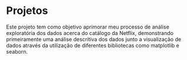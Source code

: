 # Projetos
 
Este projeto tem como objetivo aprimorar meu processo de análise exploratória dos dados acerca do catálogo da Netflix, demonstrando primeiramente uma análise descritiva dos dados junto a visualização de dados através da utilização de diferentes bibliotecas como matplotlib e seaborn.
